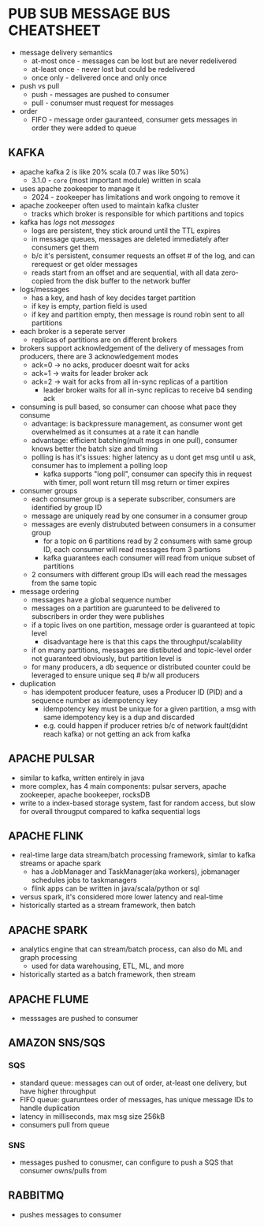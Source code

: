 # PUB SUB MESSAGE BUS CHEATSHEET
- message delivery semantics
    - at-most once - messages can be lost but are never redelivered
    - at-least once - never lost but could be redelivered
    - once only - delivered once and only once
- push vs pull
    - push - messages are pushed to consumer
    - pull - conumser must request for messages
- order
    - FIFO - message order gauranteed, consumer gets messages in order they were added to queue

## KAFKA
- apache kafka 2 is like 20% scala (0.7 was like 50%)
    - 3.1.0 - `core` (most important module) written in scala
- uses apache zookeeper to manage it
    - 2024 - zookeeper has limitations and work ongoing to remove it
- apache zookeeper often used to maintain kafka cluster
    - tracks which broker is responsible for which partitions and topics
- kafka has _logs_ not _messages_
    - logs are persistent, they stick around until the TTL expires
    - in message queues, messages are deleted immediately after consumers get them
    - b/c it's persistent, consumer requests an offset # of the log, and can rerequest or get older messages
    - reads start from an offset and are sequential, with all data zero-copied from the disk buffer to the network buffer
- logs/messages
    - has a key, and hash of key decides target partition
    - if key is empty, partion field is used
    - if key and partition empty, then message is round robin sent to all partitions
- each broker is a seperate server
    - replicas of partitions are on different brokers
- brokers support acknowledgement of the delivery of messages from producers, there are 3 acknowledgement modes
    - ack=0 -> no acks, producer doesnt wait for acks
    - ack=1 -> waits for leader broker ack
    - ack=2 -> wait for acks from all in-sync replicas of a partition
        - leader broker waits for all in-sync replicas to receive b4 sending ack
- consuming is pull based, so consumer can choose what pace they consume
    - advantage: is backpressure management, as consumer wont get overwhelmed as it consumes at a rate it can handle
    - advantage: efficient batching(mult msgs in one pull), consumer knows better the batch size and timing
    - polling is has it's issues: higher latency as u dont get msg until u ask, consumer has to implement a polling loop
        - kafka supports "long poll", consumer can specify this in request with timer, poll wont return till msg return or timer expires
- consumer groups
    - each consumer group is a seperate subscriber, consumers are identified by group ID
    - message are uniquely read by one consumer in a consumer group
    - messages are evenly distrubuted between consumers in a consumer group
        - for a topic on 6 partitions read by 2 consumers with same group ID, each consumer will read messages from 3 partions
        - kafka guarantees each consumer will read from unique subset of partitions
    - 2 consumers with different group IDs will each read the messages from the same topic
- message ordering
    - messages have a global sequence number
    - messages on a partition are guarunteed to be delivered to subscribers in order they were publishes
    - if a topic lives on one partition, message order is guaranteed at topic level
        - disadvantage here is that this caps the throughput/scalability
    - if on many partitions, messages are distibuted and topic-level order not guaranteed obviously, but partition level is
    - for many producers, a db sequence or distributed counter could be leveraged to ensure unique seq # b/w all producers
- duplication
    - has idempotent producer feature, uses a Producer ID (PID) and a sequence number as idempotency key
        - idempotency key must be unique for a given partition, a msg with same idempotency key is a dup and discarded
        - e.g. could happen if producer retries b/c of network fault(didnt reach kafka) or not getting an ack from kafka

## APACHE PULSAR
- similar to kafka, written entirely in java
- more complex, has 4 main components: pulsar servers, apache zookeeper, apache bookeeper, rocksDB 
- write to a index-based storage system, fast for random access, but slow for overall througput compared to kafka sequential logs

## APACHE FLINK
- real-time large data stream/batch processing framework, simlar to kafka streams or apache spark
    - has a JobManager and TaskManager(aka workers), jobmanager schedules jobs to taskmanagers
    - flink apps can be written in java/scala/python or sql
- versus spark, it's considered more lower latency and real-time
- historically started as a stream framework, then batch

## APACHE SPARK
- analytics engine that can stream/batch process, can also do ML and graph processing
    - used for data warehousing, ETL, ML, and more
- historically started as a batch framework, then stream

## APACHE FLUME
- messsages are pushed to consumer

## AMAZON SNS/SQS
### SQS
- standard queue: messages can out of order, at-least one delivery, but have higher throughput
- FIFO queue: guaruntees order of messages, has unique message IDs to handle duplication
- latency in milliseconds, max msg size 256kB
- consumers pull from queue
### SNS
- messages pushed to conusmer, can configure to push a SQS that consumer owns/pulls from

## RABBITMQ
- pushes messages to consumer

